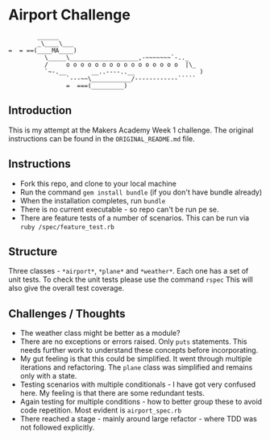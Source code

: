 
Airport Challenge
=================

```
        ______
        _\____\___
=  = ==(____MA____)
          \_____\___________________,-~~~~~~~`-.._
          /     o o o o o o o o o o o o o o o o  |\_
          `~-.__       __..----..__                  )
                `---~~\___________/------------`````
                =  ===(_________)

```

Introduction
---------
This is my attempt at the Makers Academy Week 1 challenge. The original instructions can be found in the `ORIGINAL_README.md` file.

Instructions
-----------
* Fork this repo, and clone to your local machine
* Run the command `gem install bundle` (if you don't have bundle already)
* When the installation completes, run `bundle`
* There is no current executable - so repo can't be run pe se.
* There are feature tests of a number of scenarios. This can be run via `ruby /spec/feature_test.rb`

Structure
---------
Three classes - `*airport*`, `*plane*` and `*weather*`.
Each one has a set of unit tests. To check the unit tests please use the command `rspec`
This will also give the overall test coverage.

Challenges / Thoughts
-------------
* The weather class might be better as a module?
* There are no exceptions or errors raised. Only `puts` statements. This needs further work to understand these concepts before incorporating.
* My gut feeling is that this could be simplified. It went through multiple iterations and refactoring. The `plane` class was simplified and remains only with a state.
* Testing scenarios with multiple conditionals - I have got very confused here. My feeling is that there are some redundant tests.
* Again testing for multiple conditions - how to better group these to avoid code repetition. Most evident is `airport_spec.rb`
* There reached a stage - mainly around large refactor - where TDD was not followed explicitly.  